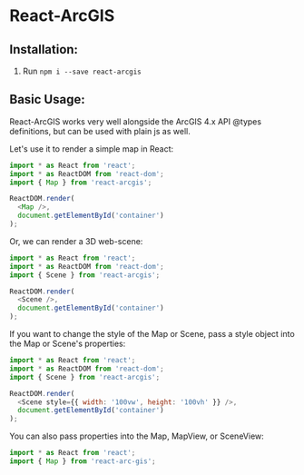 # React-ArcGIS

## Installation:

1. Run `npm i --save react-arcgis`

## Basic Usage:

React-ArcGIS works very well alongside the ArcGIS 4.x API @types definitions, but can be used with plain js as well.

Let's use it to render a simple map in React:

```js
import * as React from 'react';
import * as ReactDOM from 'react-dom';
import { Map } from 'react-arcgis';

ReactDOM.render(
  <Map />,
  document.getElementById('container')
);
```

Or, we can render a 3D web-scene:

```js
import * as React from 'react';
import * as ReactDOM from 'react-dom';
import { Scene } from 'react-arcgis';

ReactDOM.render(
  <Scene />,
  document.getElementById('container')
);
```

If you want to change the style of the Map or Scene, pass a style object into the Map or Scene's properties:

```js
import * as React from 'react';
import * as ReactDOM from 'react-dom';
import { Scene } from 'react-arcgis';

ReactDOM.render(
  <Scene style={{ width: '100vw', height: '100vh' }} />,
  document.getElementById('container')
);
```

You can also pass properties into the Map, MapView, or SceneView:

```js
import * as React from 'react';
import { Map } from 'react-arc-gis';
```
